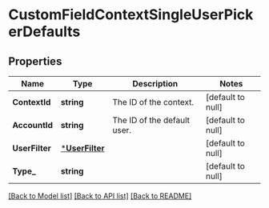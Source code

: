 # CustomFieldContextSingleUserPickerDefaults

## Properties
Name | Type | Description | Notes
------------ | ------------- | ------------- | -------------
**ContextId** | **string** | The ID of the context. | [default to null]
**AccountId** | **string** | The ID of the default user. | [default to null]
**UserFilter** | [***UserFilter**](UserFilter.md) |  | [default to null]
**Type_** | **string** |  | [default to null]

[[Back to Model list]](../README.md#documentation-for-models) [[Back to API list]](../README.md#documentation-for-api-endpoints) [[Back to README]](../README.md)

